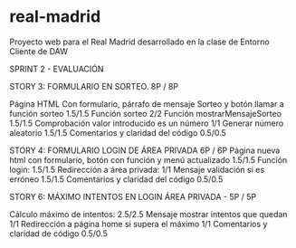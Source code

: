 # real-madrid
Proyecto web para el Real Madrid desarrollado en la clase de Entorno Cliente de DAW

SPRINT 2 - EVALUACIÓN

STORY 3: FORMULARIO EN SORTEO. 8P / 8P

Página HTML Con formulario, párrafo de mensaje Sorteo y botón llamar a función sorteo 1.5/1.5
Función sorteo 2/2
Función mostrarMensajeSorteo 1.5/1.5
Comprobación valor introducido es un número 1/1
Generar número aleatorio 1.5/1.5
Comentarios y claridad del código 0.5/0.5


STORY 4: FORMULARIO LOGIN DE ÁREA PRIVADA 6P / 6P
Página nueva html con formulario, botón con función y menú actualizado 1.5/1.5
Función login: 1.5/1.5
Redirección a área privada: 1/1
Mensaje validación si es erróneo 1.5/1.5
Comentarios y claridad del código 0.5/0.5

 

STORY 6: MÁXIMO INTENTOS EN LOGIN ÁREA PRIVADA - 5P / 5P

Cálculo máximo de intentos: 2.5/2.5
Mensaje mostrar intentos que quedan 1/1
Redirección a página home si supera el máximo 1/1
Comentarios y claridad de código 0.5/0.5
